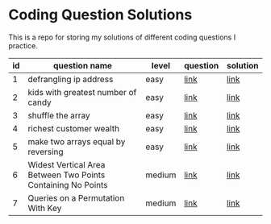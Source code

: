# Coding Question Solutions

This is a repo for storing my solutions of 
different coding questions I practice.

 id | question name                     | level | question    | solution
--- | --- | --- | --- | ---
1   | defrangling ip address            | easy  | [link](https://leetcode.com/problems/defanging-an-ip-address/)    | [link](./leetcode/defrangling-ip.py)
2   | kids with greatest number of candy| easy  | [link](https://leetcode.com/problems/kids-with-the-greatest-number-of-candies/) | [link](./leetcode/kids-largest-no-of-candy.py)
3   | shuffle the array                 | easy | [link](https://leetcode.com/problems/shuffle-the-array/) | [link](./leetcode/shuffle-the-array.py)
4 | richest customer wealth | easy | [link](https://leetcode.com/problems/richest-customer-wealth/) | [link](./leetcode\richest-customer-wealth.py)
5 | make two arrays equal by reversing | easy | [link](https://leetcode.com/problems/make-two-arrays-equal-by-reversing-sub-arrays) | [link](./leetcode/make-two-arrays-equal-by-reversing-sub-arrays.py)
6 | Widest Vertical Area Between Two Points Containing No Points | medium | [link](https://leetcode.com/problems/widest-vertical-area-between-two-points-containing-no-points/) | [link]()
7 | Queries on a Permutation With Key | medium | [link](https://leetcode.com/problems/queries-on-a-permutation-with-key) | [link](./leetcode/queries-on-a-permutation-with-key.py)